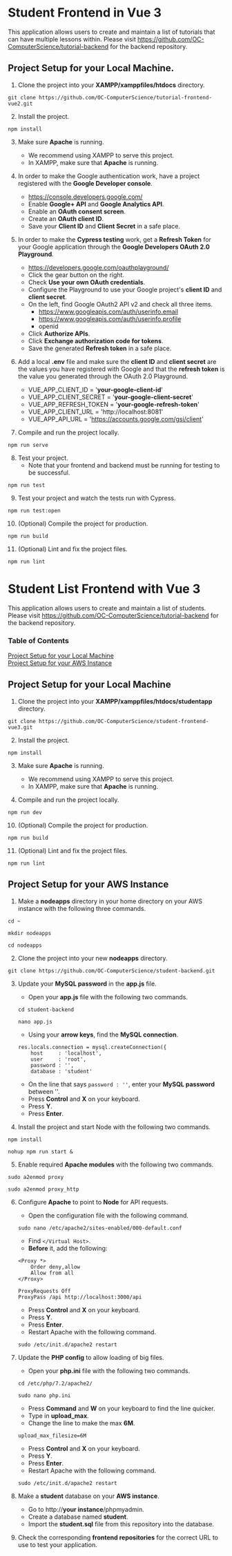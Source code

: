 # Student Frontend in Vue 3

This application allows users to create and maintain a list of tutorials that can have multiple lessons within. Please visit https://github.com/OC-ComputerScience/tutorial-backend for the backend repository.

## Project Setup for your Local Machine.
1. Clone the project into your **XAMPP/xamppfiles/htdocs** directory.
```
git clone https://github.com/OC-ComputerScience/tutorial-frontend-vue2.git
```

2. Install the project.
```
npm install
```

3. Make sure **Apache** is running.
    - We recommend using XAMPP to serve this project.
    - In XAMPP, make sure that **Apache** is running.

4. In order to make the Google authentication work, have a project registered with the **Google Developer console**.
    - https://console.developers.google.com/
    - Enable **Google+ API** and **Google Analytics API**.
    - Enable an **OAuth consent screen**.
    - Create an **OAuth client ID**.
    - Save your **Client ID** and **Client Secret** in a safe place.

5. In order to make the **Cypress testing** work, get a **Refresh Token** for your Google application through the **Google Developers OAuth 2.0 Playground**.
    - https://developers.google.com/oauthplayground/
    - Click the gear button on the right.
    - Check **Use your own OAuth credentials**.
    - Configure the Playground to use your Google project's **client ID** and **client secret**.
    - On the left, find Google OAuth2 API v2 and check all three items.
        - https://www.googleapis.com/auth/userinfo.email
        - https://www.googleapis.com/auth/userinfo.profile
        - openid
    - Click **Authorize APIs**.
    - Click **Exchange authorization code for tokens**.
    - Save the generated **Refresh token** in a safe place.

6. Add a local **.env** file and make sure the **client ID** and **client secret** are the values you have registered with Google and that the **refresh token** is the value you generated through the OAuth 2.0 Playground.
    - VUE_APP_CLIENT_ID = '**your-google-client-id**'
    - VUE_APP_CLIENT_SECRET = '**your-google-client-secret**'
    - VUE_APP_REFRESH_TOKEN = '**your-google-refresh-token**'
    - VUE_APP_CLIENT_URL = 'http://localhost:8081'
    - VUE_APP_API_URL = 'https://accounts.google.com/gsi/client'

7. Compile and run the project locally.
```
npm run serve
```

8. Test your project.
    - Note that your frontend and backend must be running for testing to be successful.
```
npm run test
```

9. Test your project and watch the tests run with Cypress.
```
npm run test:open
```

10. (Optional) Compile the project for production.
```
npm run build
```

11. (Optional) Lint and fix the project files.
```
npm run lint
```

# Student List Frontend with Vue 3

This application allows users to create and maintain a list of students. Please visit https://github.com/OC-ComputerScience/tutorial-backend for the backend repository.

### Table of Contents
[Project Setup for your Local Machine](#project-setup-for-your-local-machine)</br>
[Project Setup for your AWS Instance](#project-setup-for-your-aws-instance)

## Project Setup for your Local Machine

1. Clone the project into your **XAMPP/xamppfiles/htdocs/studentapp** directory.
```
git clone https://github.com/OC-ComputerScience/student-frontend-vue3.git
```

2. Install the project.
```
npm install
```

3. Make sure **Apache** is running.
    - We recommend using XAMPP to serve this project.
    - In XAMPP, make sure that **Apache** is running.

7. Compile and run the project locally.
```
npm run dev
```

10. (Optional) Compile the project for production.
```
npm run build
```

11. (Optional) Lint and fix the project files.
```
npm run lint
```

## Project Setup for your AWS Instance
1. Make a **nodeapps** directory in your home directory on your AWS instance with the following three commands.

```
cd ~
```

```
mkdir nodeapps
```

```
cd nodeapps
```

2. Clone the project into your new **nodeapps** directory.
```
git clone https://github.com/OC-ComputerScience/student-backend.git
```

3. Update your **MySQL password** in the **app.js** file.
    - Open your **app.js** file with the following two commands.

    ```
    cd student-backend
    ```

    ```
    nano app.js
    ```

    - Using your **arrow keys**, find the **MySQL connection**.
    
    ```
    res.locals.connection = mysql.createConnection({
        host     : 'localhost',
        user     : 'root',
        password : '',
        database : 'student'
    ```
    
    - On the line that says `password : ''`, enter your **MySQL password** between ''.
    - Press **Control** and **X** on your keyboard.
    - Press **Y**.
    - Press **Enter**.

4. Install the project and start Node with the following two commands.
```
npm install
```

```
nohup npm run start &
```

5. Enable required **Apache modules** with the following two commands.
```
sudo a2enmod proxy
```

```
sudo a2enmod proxy_http
```

6. Configure **Apache** to point to **Node** for API requests.
    - Open the configuration file with the following command.

    ```
    sudo nano /etc/apache2/sites-enabled/000-default.conf
    ```

    - Find `</Virtual Host>`.
    - **Before** it, add the following:

    ```
    <Proxy *>
        Order deny,allow
        Allow from all
    </Proxy>

    ProxyRequests Off
    ProxyPass /api http://localhost:3000/api
    ```
    
    - Press **Control** and **X** on your keyboard.
    - Press **Y**.
    - Press **Enter**.
    - Restart Apache with the following command.

    ```
    sudo /etc/init.d/apache2 restart
    ```

7. Update the **PHP config** to allow loading of big files. 
    - Open your **php.ini** file with the following two commands.

    ```
    cd /etc/php/7.2/apache2/
    ```

    ```
    sudo nano php.ini
    ```

    - Press **Command** and **W** on your keyboard to find the line quicker.
    - Type in **upload_max**.
    - Change the line to make the max **6M**.
     ```
     upload_max_filesize=6M
     ```
     
    - Press **Control** and **X** on your keyboard.
    - Press **Y**.
    - Press **Enter**.
    - Restart Apache with the following command.

    ```
    sudo /etc/init.d/apache2 restart
    ```

8. Make a **student** database on your **AWS instance**.
    - Go to http://**your instance**/phpmyadmin.
    - Create a database named **student**.
    - Import the **student.sql** file from this repository into the database.

9. Check the corresponding **frontend repositories** for the correct URL to use to test your application.

